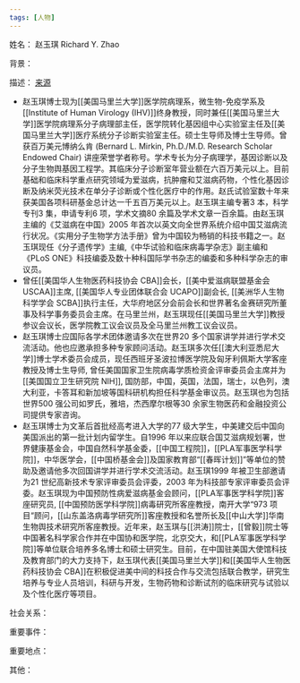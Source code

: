 ```yaml
---
tags: [人物]
---
```


姓名：
赵玉琪 Richard Y. Zhao

背景：

描述：
[来源](http://www.zhaolab.us/DrZhao_Chinese.htm)
- 赵玉琪博士现为[[美国马里兰大学]]医学院病理系，微生物-免疫学系及[[Institute of Human Virology (IHV)]]终身教授，同时兼任[[美国马里兰大学]]医学院病理系分子病理部主任，医学院转化基因组中心实验室主任及[[美国马里兰大学]]医疗系统分子诊断实验室主任。硕士生导师及博士生导师。曾获百万美元博纳么肯 (Bernard L. Mirkin, Ph.D./M.D. Research Scholar Endowed Chair) 讲座荣誉学者称号。学术专长为分子病理学，基因诊断以及分子生物舆基因工程学。其临床分子诊断室年营业额在六百万美元以上。目前基础和临床科学重点研究领域为爱滋病，抗肿瘤和艾滋病药物，个性化基因诊断及纳米荧光技术在单分子诊断或个性化医疗中的作用。赵氏试验室数十年来获美国各项科研基金总计达一千五百万美元以上。赵玉琪主编专著3 本，科学专刊3 集，申请专利6 项，学术文摘80 余篇及学术文章一百余篇。由赵玉琪主编的《艾滋病在中国》2005 年首次以英文向全世界系统介绍中国艾滋病流行状况。《实用分子生物学方法手册》曾为中国较为畅销的科技书籍之一。赵玉琪现任《分子遗传学》主编,《中华试验和临床病毒学杂志》副主编和《PLoS ONE》科技编委及数十种科国际学书杂志的编委和多种科学杂志的审议员。
- 曾任[[美国华人生物医药科技协会 CBA]]会长，[[美中爱滋病联盟基金会 USCAA]]主席, [[美国华人专业团体联合会 UCAPO]]副会长, [[美洲华人生物科学学会 SCBA]]执行主任，大华府地区分会前会长和世界著名金赛研究所董事及科学事务委员会主席。在马里兰州，赵玉琪现任[[美国马里兰大学]]教授参议会议长，医学院教工议会议员及全马里兰州教工议会议员。
- 赵玉琪博士应国际各学术团体邀请多次在世界20 多个国家讲学并进行学术交流活动。他也应邀承担多种专家顾问活动。赵玉琪多次任[[澳大利亚悉尼大学]]博士学术委员会成员，现任西班牙圣波拉博医学院及匈牙利佩斯大学客座教授及博士生导师, 曾任美国国家卫生院病毒学质检资金评审委员会主席并为[[美国国立卫生研究院 NIH]], 国防部，中国，英国，法国，瑞士，以色列，澳大利亚，卡答耳和新加坡等国科研机构担任科学基金审议员。赵玉琪也为包括世界500 强公司如罗氏，雅培，杰西摩尔根等30 余家生物医药和金融投资公司提供专家咨询。
- 赵玉琪博士为文革后首批经高考进入大学的77 级大学生，中美建交后中国向美国派出的第一批计划内留学生。自1996 年以来应联合国艾滋病规划署，世界健康基金会，中国自然科学基金委，[[中国工程院]]，[[PLA军事医学科学院]]，中华医学会，[[中国桥基金会]]及国家教育部“[[春晖计划]]”等单位的赞助及邀请他多次回国讲学并进行学术交流活动。赵玉琪1999 年被卫生部邀请为21 世纪高新技术专家评审委员会评委，2003 年为科技部专家评审委员会评委。赵玉琪现为中国预防性病爱滋病基金会顾问，[[PLA军事医学科学院]]客座研究员, [[中国预防医学科学院]]病毒研究所客座教授，南开大学“973 项目“顾问，[[山东盖洛病毒学研究所]]客座教授和名誉所长及[[中山大学]]华南生物舆技术研究所客座教授。近年来，赵玉琪与[[洪涛]]院士，[[曾毅]]院士等中国著名科学家合作并在中国协和医学院，北京交大，和[[PLA军事医学科学院]]等单位联合培养多名博士和硕士研究生。目前，在中国驻美国大使馆科技及教育部门的大力支持下，赵玉琪代表[[美国马里兰大学]]和[[美国华人生物医药科技协会 CBA]]在积极促进美中间的科技合作与交流包括联合教学，研究生培养与专业人员培训，科研与开发，生物药物和诊断试剂的临床研究与试验以及个性化医疗等项目。

社会关系：

重要事件：

重要地点：

其他：
